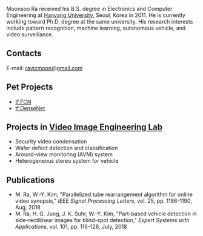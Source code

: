 Moonsoo Ra received his B.S. degree in Electronics and Computer Engineering at [Hanyang University](http://www.hanyang.ac.kr/), Seoul, Korea in 2011. He is currently working toward Ph.D. degree at the same university. His research interests include pattern recognition, machine learning, autonomous vehicle, and video surveillance.

## Contacts
E-mail: ravicmoon@gmail.com

## Pet Projects
- [tf.FCN](https://github.com/ravicmoon/tf.FCN)
- [tf.DenseNet](https://github.com/ravicmoon/tf.DenseNet)

## Projects in [Video Image Engineering Lab](http://vision.hanyang.ac.kr/)
- Security video condensation
- Wafer defect detection and classification
- Around-view monitoring (AVM) system
- Heterogeneous stereo system for vehicle

## Publications
- M. Ra, W.-Y. Kim, "Parallelized tube rearrangement algorithm for online video synopsis," *IEEE Signal Processing Letters*, vol. 25, pp. 1186-1190, Aug, 2018
- M. Ra, H. G. Jung, J. K. Suhr, W.-Y. Kim, "Part-based vehicle detection in side-rectilinear images for blind-spot detection," *Expert Systems with Applications*, vol. 101, pp. 116-128, July, 2018
